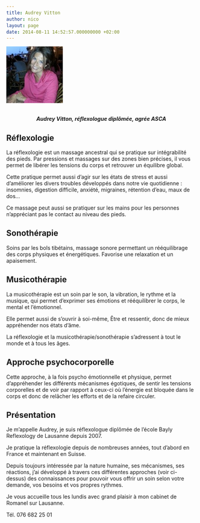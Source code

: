 ```yaml
---
title: Audrey Vitton
author: nico
layout: page
date: 2014-08-11 14:52:57.000000000 +02:00
---
```


<p><a href="./images/audrey_vitton-150x150.jpeg"><img class="aligncenter size-thumbnail wp-image-321" src="images/audrey_vitton-150x150.jpeg" alt="audrey_vitton" width="150" height="150" /></a></p>
<p style="margin-top:30px; text-align: center;"><em><strong>Audrey Vitton, réflexologue diplômée, agrée ASCA</strong></em></p>
<h2 id="laréflexologie">Réflexologie</h2>
<p>La réflexologie est un massage ancestral qui se pratique sur intégrabilité des pieds. Par pressions et massages sur des zones bien précises, il vous permet de libérer les tensions du corps et retrouver un équilibre global.</p>
<p>Cette pratique permet aussi d’agir sur les états de stress et aussi d’améliorer les divers troubles développés dans notre vie quotidienne : insomnies, digestion difficile, anxiété, migraines, rétention d’eau, maux de dos…</p>
<p>Ce massage peut aussi se pratiquer sur les mains pour les personnes n’appréciant pas le contact au niveau des pieds.</p>
<h2 id="sonothérapie">Sonothérapie</h2>
<p>Soins par les bols tibétains, massage sonore permettant un rééquilibrage des corps physiques et énergétiques. Favorise une relaxation et un apaisement.</p>
<h2 id="musicothérapie">Musicothérapie</h2>
<p>La musicothérapie est un soin par le son, la vibration, le rythme et la musique, qui permet d’exprimer ses émotions et rééquilibrer le corps, le mental et l’émotionnel.</p>
<p>Elle permet aussi de s’ouvrir à soi-même, Être et ressentir, donc de mieux appréhender nos états d’âme.</p>
<p>La réflexologie et la musicothérapie/sonothérapie s’adressent à tout le monde et à tous les âges.</p>
<h2 id="approchepsychocorporelle">Approche psychocorporelle</h2>
<p>Cette approche, à la fois psycho émotionnelle et physique, permet d’appréhender les différents mécanismes égotiques, de sentir les tensions corporelles et de voir par rapport à ceux-ci où l’énergie est bloquée dans le corps et donc de relâcher les efforts et de la refaire circuler.</p>
<h2 id="présentation">Présentation</h2>
<p>Je m’appelle Audrey, je suis réflexologue diplômée de l’école Bayly Reflexology de Lausanne depuis 2007.</p>
<p>Je pratique la réflexologie depuis de nombreuses années, tout d’abord en France et maintenant en Suisse.</p>
<p>Depuis toujours intéressée par la nature humaine, ses mécanismes, ses réactions, j’ai développé à travers ces différentes approches (voir ci-dessus) des connaissances pour pouvoir vous offrir un soin selon votre demande, vos besoins et vos propres rythmes.</p>
<p>Je vous accueille tous les lundis avec grand plaisir à mon cabinet de Romanel sur Lausanne.</p>
<p>Tél. 076 682 25 01</p>
<p>&nbsp;</p>
